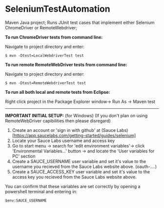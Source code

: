 # SeleniumTestAutomation
Maven Java project; Runs JUnit test cases that implement either Selenium ChromeDriver or RemoteWebdriver;

__To run ChromeDriver tests from command line:__

Navigate to project directory and enter:

    $ mvn -Dtest=LocalWebdriverTest test
    
__To run remote RemoteWebDriver tests from command line:__

Navigate to project directory and enter:

    $ mvn -Dtest=RemoteWebdriverTest test
    
    
__To run all both local and remote tests from Eclipse:__

  Right click project in the Package Explorer window->  Run As -> Maven test
  
  -------------------------------------------------------------------------------------------------------------------------------------
  
  __IMPORTANT INITIAL SETUP:__ (for Windows) (If you don't plan on using RemoteWebDriver capibilities then please disregard)
1. Create an account or 'sign in with github' at (Sauce Labs)[https://app.saucelabs.com/getting-started/guides/selenium]
2. Locate your Sauce Labs username and access key
3. Go to start menu -> search for 'edit environment variables'-> click 'Environmental Variables...' button -> and locate the 'User variables for PC' section
4. Create a SAUCE_USERNAME user variable and set it's value to the username you recieved from the Sauce Labs website above. (oauth-....)
5. Create a SAUCE_ACCESS_KEY user variable and set it's value to the access key you recieved from the Sauce Labs website above. 

You can confirm that these variables are set correctly by opening a powershell terminal and entering in:

    $env:SAUCE_USERNAME
